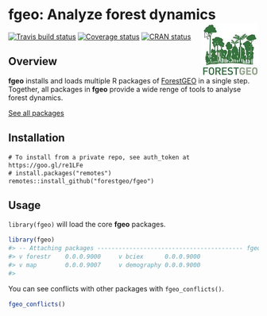 
<!-- README.md is generated from README.Rmd. Please edit that file -->
fgeo: Analyze forest dynamics <img src="inst/figures/logo.png" align="right" />
===============================================================================

[![Travis build status](https://travis-ci.org/forestgeo/fgeo.svg?branch=master)](https://travis-ci.org/forestgeo/fgeo) [![Coverage status](https://codecov.io/gh/forestgeo/fgeo/branch/master/graph/badge.svg)](https://codecov.io/github/forestgeo/fgeo?branch=master) [![CRAN status](http://www.r-pkg.org/badges/version/fgeo)](https://cran.r-project.org/package=fgeo)

Overview
--------

**fgeo** installs and loads multiple R packages of [ForestGEO](http://www.forestgeo.si.edu/) in a single step. Together, all packages in **fgeo** provide a wide renge of tools to analyse forest dynamics.

[See all packages](https://forestgeo.github.io/fgeo/reference/index.html)

Installation
------------

    # To install from a private repo, see auth_token at https://goo.gl/re1LFe
    # install.packages("remotes")
    remotes::install_github("forestgeo/fgeo")

Usage
-----

`library(fgeo)` will load the core **fgeo** packages.

``` r
library(fgeo)
#> -- Attaching packages ----------------------------------------- fgeo 0.0.0.9000 --
#> v forestr    0.0.0.9000     v bciex      0.0.0.9000
#> v map        0.0.0.9007     v demography 0.0.0.9000
#> 
```

You can see conflicts with other packages with `fgeo_conflicts()`.

``` r
fgeo_conflicts()
```
